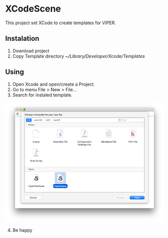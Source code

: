 # XCodeScene

This project set XCode to create templates for VIPER.

## Instalation

1. Download project
2. Copy Template directory *~/Library/Developer/Xcode/Templates*

## Using

1. Open Xcode and open/create a Project.
2. Go to menu File > New > File...
3. Search for instaled template.

![VIPER template](images/viper.png)

4. Be happy
